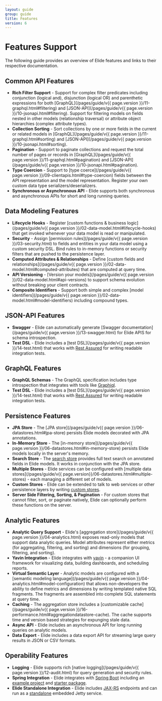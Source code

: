 ```yaml
---
layout: guide
group: guide
title: Features
version: 6
---
```


# Features Support

The following guide provides an overview of Elide features and links to their respective documentation.

## Common API Features

- **Rich Filter Support** - Support for complex filter predicates including conjunction (logical and), disjunction (logical OR) and parenthetic expressions for both [GraphQL](/pages/guide/v{{ page.version }}/11-graphql.html#filtering) and [JSON-API](/pages/guide/v{{ page.version }}/10-jsonapi.html#filtering).  Support for filtering models on fields nested in other models (relationship traversal) or attribute object hierarchies (complex attribute types).
- **Collection Sorting** - Sort collections by one or more fields in the current or related models in [GraphQL](/pages/guide/v{{ page.version }}/11-graphql.html#sorting) and [JSON-API](/pages/guide/v{{ page.version }}/10-jsonapi.html#sorting).
- **Pagination** - Support to paginate collections and request the total number of pages or records in [GraphQL](/pages/guide/v{{ page.version }}/11-graphql.html#pagination) and [JSON-API](/pages/guide/v{{ page.version }}/10-jsonapi.html#pagination).
- **Type Coercion** - Support to [type coerce](/pages/guide/v{{ page.version }}/09-clientapis.html#type-coercion) fields between the API representation and the model representation.  Register your own custom data type serializers/deserializers.
- **Synchronous or Asynchronous API** - Elide supports both synchronous and asynchronous APIs for short and long running queries.

## Data Modeling Features

- **Lifecycle Hooks** - Register [custom functions & business logic](/pages/guide/v{{ page.version }}/02-data-model.html#lifecycle-hooks) that get invoked whenever your data model is read or manipulated.
- **Security** - Assign [permission rules](/pages/guide/v{{ page.version }}/03-security.html) to fields and entities in your data model using a custom security DSL.  Bind rules to in-memory functions or security filters that are pushed to the persistence layer.
- **Computed Attributes & Relationships** - Define [custom fields and relationships](/pages/guide/v{{ page.version }}/02-data-model.html#computed-attributes) that are computed at query time.
- **API Versioning** - [Version your models](/pages/guide/v{{ page.version }}/02-data-model.html#api-versions) to support schema evolution without breaking your client contracts.
- **Composite Identifiers** - Support both simple and complex [model identifiers](/pages/guide/v{{ page.version }}/02-data-model.html#model-identifiers) including compound types.

## JSON-API Features
- **Swagger** - Elide can automatically generate [Swagger documentation](/pages/guide/v{{ page.version }}/13-swagger.html) for Elide APIS for schema introspection. 
- **Test DSL** - Elide includes a [test DSL](/pages/guide/v{{ page.version }}/14-test.html) that works with [Rest Assured](https://rest-assured.io/) for writing readable integration tests.

## GraphQL Features
- **GraphQL Schemas** - The GraphQL specification includes type introspection that integrates with tools like [Graphiql](https://github.com/graphql/graphiql).
- **Test DSL** - Elide includes a [test DSL](/pages/guide/v{{ page.version }}/14-test.html) that works with [Rest Assured](https://rest-assured.io/) for writing readable integration tests.

## Persistence Features
- **JPA Store** - The [JPA store](/pages/guide/v{{ page.version }}/06-datastores.html#jpa-store) persists Elide models decorated with JPA annotations.
- **In-Memory Store** - The [in-memory store](/pages/guide/v{{ page.version }}/06-datastores.html#in-memory-store) persists Elide models locally in the server's memory.
- **Search Store** - The [search store](https://github.com/yahoo/elide/tree/master/elide-datastore/elide-datastore-search) provides full text search on annotated fields in Elide models.  It works in conjunction with the JPA store.
- **Multiple Stores** - Elide services can be configured with [multiple data stores](/pages/guide/v{{ page.version}}/06-datastores.html#multiple-stores) - each managing a different set of models.
- **Custom Stores** - Elide can be extended to talk to web services or other persistence layers by writing [custom stores](/pages/guide/v5/06-datastores.html#custom-stores).
- **Server Side Filtering, Sorting, & Pagination** - For custom stores that cannot filter, sort, or paginate natively, Elide can optionally perform these functions on the server.

## Analytic Features
- **Analytic Query Support** - Elide's [aggregation store](/pages/guide/v{{ page.version }}/04-analytics.html) exposes read-only models that support data analytic queries.  Model attributes represent either metrics (for aggregating, filtering, and sorting) and dimensions (for grouping, filtering, and sorting).
- **Yavin Integration** - Elide integrates with [yavin](https://yavin.dev) - a companion UI framework for visualizing data, building dashboards, and scheduling reports.
- **Virtual Semantic Layer** - Analytic models are configured with a [semantic modeling language](/pages/guide/v{{ page.version }}/04-analytics.html#model-configuration) that allows non-developers the ability to define metrics and dimensions by writing templated native SQL fragments.   The fragments are assembled into complete SQL statements at query time.
- **Caching** - The aggregation store includes a [customizable cache](/pages/guide/v{{ page.version }}/16-performance.html#aggregationdatastore-cache).  The cache supports time and version based strategies for expunging stale data.
- **Async API** - Elide includes an asynchronous API for long running queries on analytic models.
- **Data Export** - Elide includes a data export API for streaming large query results in JSON or CSV formats.

## Operability Features
- **Logging** - Elide supports rich [native logging](/pages/guide/v{{ page.version }}/12-audit.html) for query generation and security rules.
- **Spring Integration** - Elide integrates with [Spring Boot](https://spring.io/projects/spring-boot) including an [example project](https://github.com/yahoo/elide-spring-boot-example) and [starter package](https://github.com/yahoo/elide/tree/master/elide-spring).
- **Elide Standalone Integration** - Elide includes [JAX-RS](https://download.oracle.com/otndocs/jcp/jaxrs-2_0-fr-eval-spec/index.html) endpoints and can run as a [standalone](https://github.com/yahoo/elide-standalone-example) embedded Jetty service.
